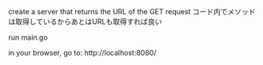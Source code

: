 create a server that returns the URL of the GET request
コード内でメソッドは取得しているからあとはURLも取得すれば良い

run main.go

in your browser, go to:
http://localhost:8080/